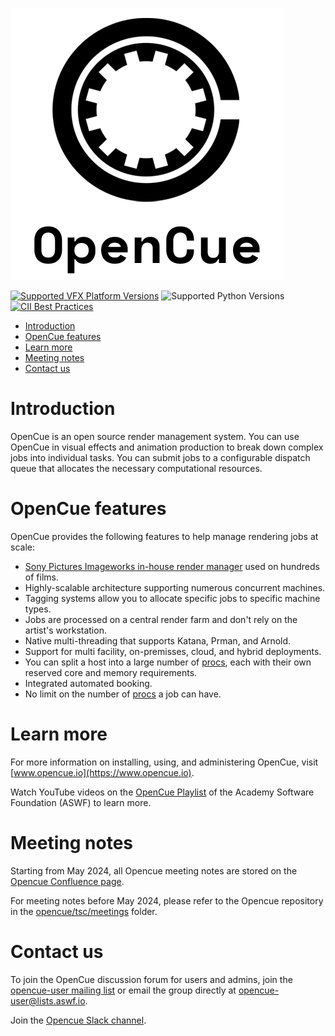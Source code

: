 ![OpenCue](/images/opencue_logo_with_text.png)

[![Supported VFX Platform Versions](https://img.shields.io/badge/vfx%20platform-2021--2024-lightgrey.svg)](http://www.vfxplatform.com/)
![Supported Python Versions](https://img.shields.io/badge/python-3.6+-blue.svg)
[![CII Best Practices](https://bestpractices.coreinfrastructure.org/projects/2837/badge)](https://bestpractices.coreinfrastructure.org/projects/2837)

- [Introduction](#Introduction)
- [OpenCue features](#OpenCue-features)
- [Learn more](#Learn-more)
- [Meeting notes](#Meeting-notes)
- [Contact us](#Contact-us)

# Introduction

OpenCue is an open source render management system. You can use OpenCue in
visual effects and animation production to break down complex jobs into
individual tasks. You can submit jobs to a configurable dispatch queue that
allocates the necessary computational resources.

# OpenCue features

OpenCue provides the following features to help manage rendering jobs at scale:

- [Sony Pictures Imageworks in-house render manager](https://www.opencue.io/docs/concepts/spi-case-study/)
  used on hundreds of films.
- Highly-scalable architecture supporting numerous concurrent machines.
- Tagging systems allow you to allocate specific jobs to specific machine
  types.
- Jobs are processed on a central render farm and don't rely on the artist's
  workstation.
- Native multi-threading that supports Katana, Prman, and Arnold.
- Support for multi facility, on-premisses, cloud, and hybrid deployments.
- You can split a host into a large number of [procs](https://www.opencue.io/docs/concepts/glossary/#proc), each with their own
  reserved core and memory requirements.
- Integrated automated booking.
- No limit on the number of [procs](https://www.opencue.io/docs/concepts/glossary/#proc) a job can have.

# Learn more

For more information on installing, using, and administering OpenCue, visit
[www.opencue.io](https://www.opencue.io).

Watch YouTube videos on the [OpenCue Playlist](https://www.youtube.com/playlist?list=PL9dZxafYCWmzSBEwVT2AQinmZolYqBzdp) of the Academy Software Foundation (ASWF) to learn more.

# Meeting notes

Starting from May 2024, all Opencue meeting notes are stored on the [Opencue Confluence page](http://wiki.aswf.io/display/OPENCUE/OpenCue+Home).

For meeting notes before May 2024, please refer to the Opencue repository in the [opencue/tsc/meetings](https://github.com/AcademySoftwareFoundation/OpenCue/tree/master/tsc/meetings) folder.

# Contact us

To join the OpenCue discussion forum for users and admins, join the
[opencue-user mailing list](https://lists.aswf.io/g/opencue-user) or email the
group directly at <opencue-user@lists.aswf.io>.

Join the [Opencue Slack channel](https://academysoftwarefdn.slack.com/archives/CMFPXV39Q).
